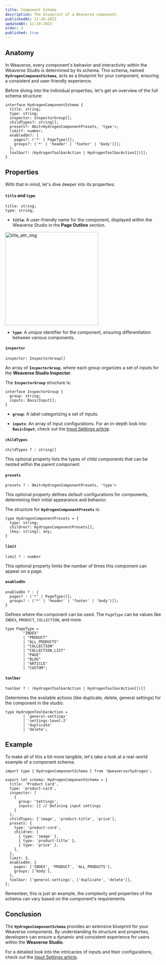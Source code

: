 ```yaml
---
title: Component Schema
description: The blueprint of a Weaverse component.
publishedAt: 11-20-2023
updatedAt: 11-20-2023
order: 4
published: true
---
```


Anatomy
-------

In Weaverse, every component's behavior and interactivity within the Weaverse Studio is determined by its schema. This
schema, named **`HydrogenComponentSchema`**, acts as a blueprint for your component, ensuring a consistent and
user-friendly experience.

Before diving into the individual properties, let's get an overview of the full schema structure:

```tsx
interface HydrogenComponentSchema {
  title: string;
  type: string;
  inspector: InspectorGroup[];
  childTypes?: string[];
  presets?: Omit<HydrogenComponentPresets, 'type'>;
  limit?: number;
  enabledOn?: {
    pages?: ('*' | PageType)[];
    groups?: ('*' | 'header' | 'footer' | 'body')[];
  };
  toolbar?: (HydrogenToolbarAction | HydrogenToolbarAction[])[];
}
```

Properties
----------

With that in mind, let's dive deeper into its properties:

#### `title` and `type`

```tsx
title: string;
type: string;
```

* **`title`**: A user-friendly name for the component, displayed within the Weaverse Studio in the **Page Outline**
  section.

<img alt="title_attr_img" src="https://downloads.intercomcdn.com/i/o/852278015/5220dc968e21cc6c7e17453b/image.png" width="300"/>

* **`type`**: A _unique_ identifier for the component, ensuring differentiation between various components.

#### `inspector`

```tsx
inspector: InspectorGroup[]
```

An array of **`InspectorGroup`**, where each group organizes a set of inputs for the **Weaverse Studio Inspector**.

The **`InspectorGroup`** structure is:

```tsx
interface InspectorGroup {
  group: string;
  inputs: BasicInput[];
}
```

* **`group`**: A label categorizing a set of inputs.

* **`inputs`**: An array of input configurations. For an in-depth look into **`BasicInput`**, check out
  the [Input Settings article](/docs/guides/input-settings).

#### `childTypes`

```tsx
childTypes ? : string[]
```

This optional property lists the types of child components that can be nested within the parent component.

#### `presets`

```tsx
presets ? : Omit<HydrogenComponentPresets, 'type'>
```

This optional property defines default configurations for components, determining their initial appearance and behavior.

The structure for **`HydrogenComponentPresets`** is:

```tsx
type HydrogenComponentPresets = {
  type: string;
  children?: HydrogenComponentPresets[];
  [key: string]: any;
}
```

#### `limit`

```tsx
limit ? : number
```

This optional property limits the number of times this component can appear on a page.

#### `enabledOn`

```tsx
enabledOn ? : {
  pages? : ('*' | PageType)[];
  groups? : ('*' | 'header' | 'footer' | 'body')[];
}
```

Defines where the component can be used. The `PageType` can be values like `INDEX`, `PRODUCT`, `COLLECTION`, and more.

```tsx
type PageType =
        "INDEX"
        | "PRODUCT"
        | "ALL_PRODUCTS"
        | "COLLECTION"
        | "COLLECTION_LIST"
        | "PAGE"
        | "BLOG"
        | "ARTICLE"
        | "CUSTOM";
```

#### `toolbar`

```tsx
toolbar ? : (HydrogenToolbarAction | HydrogenToolbarAction[])[]
```

Determines the available actions (like duplicate, delete, general settings) for the component in the studio.

```tsx
type HydrogenToolbarAction =
        | 'general-settings'
        | 'settings-level-2'
        | 'duplicate'
        | 'delete';
```

Example
-------

To make all of this a bit more tangible, let's take a look at a real-world example of a component schema:

```tsx
import type { HydrogenComponentSchema } from '@weaverse/hydrogen';

export let schema: HydrogenComponentSchema = {
  title: 'Product Card',
  type: 'product-card',
  inspector: [
    {
      group: 'Settings',
      inputs: [] // Defining input settings
    }
  ],
  childTypes: ['image', 'product-title', 'price'],
  presets: {
    type: 'product-card',
    children: [
      { type: 'image' },
      { type: 'product-title' },
      { type: 'price' },
    ],
  },
  limit: 3,
  enabledOn: {
    pages: ['INDEX', 'PRODUCT', 'ALL_PRODUCTS'],
    groups: ['body'],
  },
  toolbar: ['general-settings', ['duplicate', 'delete']],
};
```

Remember, this is just an example, the complexity and properties of the schema can vary based on the component's
requirements.

Conclusion
----------

The **`HydrogenComponentSchema`** provides an extensive blueprint for your Weaverse components. By understanding its
structure and properties, developers can ensure a dynamic and consistent experience for users within the **Weaverse
Studio**.

For a detailed look into the intricacies of inputs and their configurations, check out
the [Input Settings article](/docs/guides/input-settings).